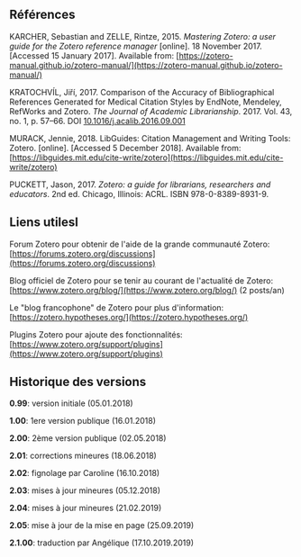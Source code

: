 ## Références

KARCHER, Sebastian and ZELLE, Rintze, 2015. *Mastering Zotero: a user guide for the Zotero reference manager* [online]. 18 November 2017. [Accessed 15 January 2017]. Available from: [https://zotero-manual.github.io/zotero-manual/](https://zotero-manual.github.io/zotero-manual/)   

KRATOCHVÍL, Jiří, 2017. Comparison of the Accuracy of Bibliographical References Generated for Medical Citation Styles by EndNote, Mendeley, RefWorks and Zotero. *The Journal of Academic Librarianship*. 2017. Vol. 43, no. 1, p. 57–66. DOI [10.1016/j.acalib.2016.09.001](https://doi.org/10.1016/j.acalib.2016.09.001)   

MURACK, Jennie, 2018. LibGuides: Citation Management and Writing Tools: Zotero. [online]. [Accessed 5 December 2018]. Available from: [https://libguides.mit.edu/cite-write/zotero](https://libguides.mit.edu/cite-write/zotero)

PUCKETT, Jason, 2017. *Zotero: a guide for librarians, researchers and educators*. 2nd ed. Chicago, Illinois: ACRL. ISBN 978-0-8389-8931-9.   


## Liens utilesl

Forum Zotero pour obtenir de l'aide de la grande communauté Zotero:   
[https://forums.zotero.org/discussions](https://forums.zotero.org/discussions)   

Blog officiel de Zotero pour se tenir au courant de l'actualité de Zotero:   
[https://www.zotero.org/blog/](https://www.zotero.org/blog/) (2 posts/an)   

Le "blog francophone" de Zotero pour plus d'information:   
[https://zotero.hypotheses.org/](https://zotero.hypotheses.org/)

Plugins Zotero pour ajoute des fonctionnalités:   
[https://www.zotero.org/support/plugins](https://www.zotero.org/support/plugins)    

## Historique des versions

**0.99**: version initiale (05.01.2018) 

**1.00**: 1ere version publique (16.01.2018) 

**2.00**: 2ème version publique (02.05.2018)

**2.01**: corrections mineures (18.06.2018)

**2.02**: fignolage par Caroline (16.10.2018)

**2.03**: mises à jour mineures (05.12.2018)

**2.04**: mises à jour  mineures (21.02.2019)

**2.05**: mise à jour de la mise en page (25.09.2019)

**2.1.00**: traduction par Angélique (17.10.2019.2019)
